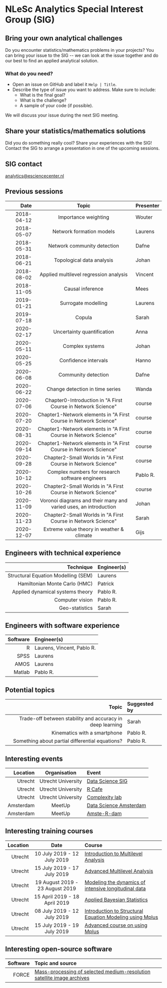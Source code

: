#  NLeSc Analytics Special Interest Group (SIG)

## Bring your own analytical challenges

Do you encounter statistics/mathematics problems in your projects? You can bring your issue to the SIG -- we can look at the issue together and do our best to find an applied analytical solution.

### What do you need?

 - Open an issue on GitHub and label it `Help | Title`.
 - Describe the type of issue you want to address. Make sure to include:
    - What is the final goal?
    - What is the challenge?
    - A sample of your code (if possible).

We will discuss your issue during the next SIG meeting.

## Share your statistics/mathematics solutions

Did you do something really cool? Share your experiences with the SIG! Contact the SIG to arrange a presentation in one of the upcoming sessions.

## SIG contact
analytics@esciencecenter.nl

## Previous sessions

|       Date |                              Topic                               | Presenter |
|-----------:|:----------------------------------------------------------------:|:----------|
| 2018-04-12 |                       Importance weighting                       | Wouter    |
| 2018-05-07 |                     Network formation models                     | Laurens   |
| 2018-05-31 |                   Network community detection                    | Dafne     |
| 2018-06-21 |                    Topological data analysis                     | Johan     |
| 2018-08-02 |              Applied multilevel regression analysis              | Vincent   |
| 2018-11-05 |                         Causal inference                         | Mees      |
| 2019-01-21 |                       Surrogate modelling                        | Laurens   |
| 2019-07-18 |                              Copula                              | Sarah     |
| 2020-02-17 |                    Uncertainty quantification                    | Anna      |
| 2020-05-11 |                         Complex systems                          | Johan     |
| 2020-05-25 |                       Confidence intervals                       | Hanno     |
| 2020-06-08 |                       Community detection                        | Dafne     |
| 2020-06-22 |                 Change detection in time series                  | Wanda     |
| 2020-07-06 |   Chapter0-Introduction in "A First Course in Network Science"   | course    |
| 2020-07-20 | Chapter1-Network elements in "A First Course in Network Science" | course    |
| 2020-08-31 | Chapter1-Network elements in "A First Course in Network Science" | course    |
| 2020-09-14 | Chapter1-Network elements in "A First Course in Network Science" | course    |
| 2020-09-28 |   Chapter2-Small Worlds in "A First Course in Network Science"   | course    |
| 2020-10-12 |         Complex numbers for research software engineers          | Pablo R.  |
| 2020-10-26 |   Chapter2-Small Worlds in "A First Course in Network Science"   | course    |
| 2020-11-09 | Voronoi diagrams and their many and varied uses, an introduction | Johan     |
| 2020-11-23 |   Chapter2-Small Worlds in "A First Course in Network Science"   | Sarah     |
| 2020-12-07 |            Extreme value theory in weather & climate             | Gijs      |

## Engineers with technical experience

|                           Technique | Engineer(s) |
|------------------------------------:|:------------|
| Structural Equation Modelling (SEM) | Laurens     |
|       Hamiltonian Monte Carlo (HMC) | Patrick     |
|    Applied dynamical systems theory | Pablo R.    |
|                     Computer vision | Pablo R.    |
|                      Geo-statistics | Sarah       |

## Engineers with software experience

| Software | Engineer(s)                |
|---------:|:---------------------------|
|        R | Laurens, Vincent, Pablo R. |
|     SPSS | Laurens                    |
|     AMOS | Laurens                    |
|   Matlab | Pablo R.                   |

## Potential topics

|                                                     Topic | Suggested by |
|----------------------------------------------------------:|:-------------|
| Trade-off between stability and accuracy in deep learning | Sarah        |
| Kinematics with a smartphone                              | Pablo R.     |
| Something about partial differential equations?           | Pablo R.     |

## Interesting events

|  Location |    Organisation    | Event                                                                                                            |
|----------:|:------------------:|:-----------------------------------------------------------------------------------------------------------------|
|   Utrecht | Utrecht University | [Data Science SIG](https://www.uu.nl/en/research/utrecht-applied-data-science)                                   |
|   Utrecht | Utrecht University | [R Cafe](https://github.com/UtrechtUniversity/R-data-cafe)                                                       |
|   Utrecht | Utrecht University | [Complexity lab](https://www.uu.nl/en/research/complex-systems-studies/research/complexity-laboratorium-utrecht) |
| Amsterdam |       MeetUp       | [Data Science Amsterdam](https://www.meetup.com/Data-Science-Amsterdam/)                                         |
| Amsterdam |       MeetUp       | [Amste-R-dam](https://www.meetup.com/amst-R-dam/)                                                                |

## Interesting training courses

| Location |              Date               | Course                                                                                                                                                                       |
|---------:|:-------------------------------:|:-----------------------------------------------------------------------------------------------------------------------------------------------------------------------------|
|  Utrecht |   10 July 2019 - 12 July 2019   | [Introduction to Multilevel Analysis ](https://utrechtsummerschool.nl/courses/social-sciences/introduction-to-multilevel-analysis)                                           |
|  Utrecht |   15 July 2019 - 17 July 2019   | [Advanced Multilevel Analysis](https://utrechtsummerschool.nl/courses/social-sciences/advanced-multilevel-analysis)                                                          |
|  Utrecht | 19 August 2019 - 23 August 2019 | [Modeling the dynamics of intensive longitudinal data](https://utrechtsummerschool.nl/courses/social-sciences/modeling-the-dynamics-of-intensive-longitudinal-data)          |
|  Utrecht |  15 April 2019 - 18 April 2019  | [Applied Bayesian Statistics](https://utrechtsummerschool.nl/courses/social-sciences/applied-bayesian-statistics)                                                            |
|  Utrecht |   08 July 2019 - 12 July 2019   | [Introduction to Structural Equation Modeling using Mplus](https://utrechtsummerschool.nl/courses/social-sciences/introduction-to-structural-equation-modelling-using-mplus) |
|  Utrecht |   15 July 2019 - 19 July 2019   | [Advanced course on using Mplus](https://utrechtsummerschool.nl/courses/social-sciences/advanced-course-on-using-mplus)                                                      |

## Interesting open-source software

| Software | Topic and source                                                                                                      |
|---------:|:----------------------------------------------------------------------------------------------------------------------|
|    FORCE | [Mass-processing of selected medium-resolution satellite image archives](https://www.uni-trier.de/index.php?id=63673) |
